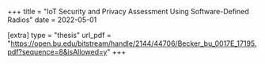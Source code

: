 +++
title = "IoT Security and Privacy Assessment Using Software-Defined Radios"
date = 2022-05-01

[extra]
type = "thesis"
url_pdf = "https://open.bu.edu/bitstream/handle/2144/44706/Becker_bu_0017E_17195.pdf?sequence=8&isAllowed=y"
+++
